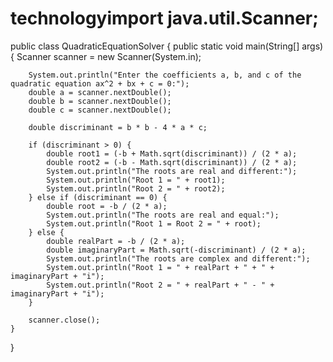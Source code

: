# technologyimport java.util.Scanner;

public class QuadraticEquationSolver {
    public static void main(String[] args) {
        Scanner scanner = new Scanner(System.in);

        System.out.println("Enter the coefficients a, b, and c of the quadratic equation ax^2 + bx + c = 0:");
        double a = scanner.nextDouble();
        double b = scanner.nextDouble();
        double c = scanner.nextDouble();

        double discriminant = b * b - 4 * a * c;

        if (discriminant > 0) {
            double root1 = (-b + Math.sqrt(discriminant)) / (2 * a);
            double root2 = (-b - Math.sqrt(discriminant)) / (2 * a);
            System.out.println("The roots are real and different:");
            System.out.println("Root 1 = " + root1);
            System.out.println("Root 2 = " + root2);
        } else if (discriminant == 0) {
            double root = -b / (2 * a);
            System.out.println("The roots are real and equal:");
            System.out.println("Root 1 = Root 2 = " + root);
        } else {
            double realPart = -b / (2 * a);
            double imaginaryPart = Math.sqrt(-discriminant) / (2 * a);
            System.out.println("The roots are complex and different:");
            System.out.println("Root 1 = " + realPart + " + " + imaginaryPart + "i");
            System.out.println("Root 2 = " + realPart + " - " + imaginaryPart + "i");
        }

        scanner.close();
    } 
}

